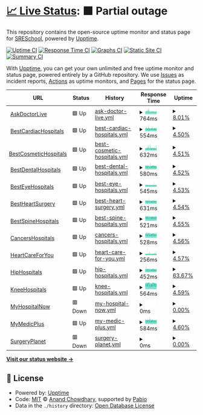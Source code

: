 # [📈 Live Status](https://SRESchool.github.io/AllMyhospitalnow-monitor-upptime): <!--live status--> **🟧 Partial outage**

This repository contains the open-source uptime monitor and status page for [SRESchool](https://SRESchool.github.io/AllMyhospitalnow-monitor-upptime), powered by [Upptime](https://github.com/upptime/upptime).

[![Uptime CI](https://github.com/SRESchool/AllMyhospitalnow-monitor-upptime/workflows/Uptime%20CI/badge.svg)](https://github.com/SRESchool/AllMyhospitalnow-monitor-upptime/actions?query=workflow%3A%22Uptime+CI%22)
[![Response Time CI](https://github.com/SRESchool/AllMyhospitalnow-monitor-upptime/workflows/Response%20Time%20CI/badge.svg)](https://github.com/SRESchool/AllMyhospitalnow-monitor-upptime/actions?query=workflow%3A%22Response+Time+CI%22)
[![Graphs CI](https://github.com/SRESchool/AllMyhospitalnow-monitor-upptime/workflows/Graphs%20CI/badge.svg)](https://github.com/SRESchool/AllMyhospitalnow-monitor-upptime/actions?query=workflow%3A%22Graphs+CI%22)
[![Static Site CI](https://github.com/SRESchool/AllMyhospitalnow-monitor-upptime/workflows/Static%20Site%20CI/badge.svg)](https://github.com/SRESchool/AllMyhospitalnow-monitor-upptime/actions?query=workflow%3A%22Static+Site+CI%22)
[![Summary CI](https://github.com/SRESchool/AllMyhospitalnow-monitor-upptime/workflows/Summary%20CI/badge.svg)](https://github.com/SRESchool/AllMyhospitalnow-monitor-upptime/actions?query=workflow%3A%22Summary+CI%22)

With [Upptime](https://upptime.js.org), you can get your own unlimited and free uptime monitor and status page, powered entirely by a GitHub repository. We use [Issues](https://github.com/SRESchool/AllMyhospitalnow-monitor-upptime/issues) as incident reports, [Actions](https://github.com/SRESchool/AllMyhospitalnow-monitor-upptime/actions) as uptime monitors, and [Pages](https://SRESchool.github.io/AllMyhospitalnow-monitor-upptime) for the status page.

<!--start: status pages-->
<!-- This summary is generated by Upptime (https://github.com/upptime/upptime) -->
<!-- Do not edit this manually, your changes will be overwritten -->
<!-- prettier-ignore -->
| URL | Status | History | Response Time | Uptime |
| --- | ------ | ------- | ------------- | ------ |
| <img alt="" src="https://icons.duckduckgo.com/ip3/askdoctorlive.com.ico" height="13"> [AskDoctorLive](https://askdoctorlive.com) | 🟩 Up | [ask-doctor-live.yml](https://github.com/SRESchool/AllMyhospitalnow-monitor-upptime/commits/HEAD/history/ask-doctor-live.yml) | <details><summary><img alt="Response time graph" src="./graphs/ask-doctor-live/response-time-week.png" height="20"> 764ms</summary><br><a href="https://SRESchool.github.io/AllMyhospitalnow-monitor-upptime/history/ask-doctor-live"><img alt="Response time 764" src="https://img.shields.io/endpoint?url=https%3A%2F%2Fraw.githubusercontent.com%2FSRESchool%2FAllMyhospitalnow-monitor-upptime%2FHEAD%2Fapi%2Fask-doctor-live%2Fresponse-time.json"></a><br><a href="https://SRESchool.github.io/AllMyhospitalnow-monitor-upptime/history/ask-doctor-live"><img alt="24-hour response time 708" src="https://img.shields.io/endpoint?url=https%3A%2F%2Fraw.githubusercontent.com%2FSRESchool%2FAllMyhospitalnow-monitor-upptime%2FHEAD%2Fapi%2Fask-doctor-live%2Fresponse-time-day.json"></a><br><a href="https://SRESchool.github.io/AllMyhospitalnow-monitor-upptime/history/ask-doctor-live"><img alt="7-day response time 764" src="https://img.shields.io/endpoint?url=https%3A%2F%2Fraw.githubusercontent.com%2FSRESchool%2FAllMyhospitalnow-monitor-upptime%2FHEAD%2Fapi%2Fask-doctor-live%2Fresponse-time-week.json"></a><br><a href="https://SRESchool.github.io/AllMyhospitalnow-monitor-upptime/history/ask-doctor-live"><img alt="30-day response time 764" src="https://img.shields.io/endpoint?url=https%3A%2F%2Fraw.githubusercontent.com%2FSRESchool%2FAllMyhospitalnow-monitor-upptime%2FHEAD%2Fapi%2Fask-doctor-live%2Fresponse-time-month.json"></a><br><a href="https://SRESchool.github.io/AllMyhospitalnow-monitor-upptime/history/ask-doctor-live"><img alt="1-year response time 764" src="https://img.shields.io/endpoint?url=https%3A%2F%2Fraw.githubusercontent.com%2FSRESchool%2FAllMyhospitalnow-monitor-upptime%2FHEAD%2Fapi%2Fask-doctor-live%2Fresponse-time-year.json"></a></details> | <details><summary><a href="https://SRESchool.github.io/AllMyhospitalnow-monitor-upptime/history/ask-doctor-live">8.01%</a></summary><a href="https://SRESchool.github.io/AllMyhospitalnow-monitor-upptime/history/ask-doctor-live"><img alt="All-time uptime 8.01%" src="https://img.shields.io/endpoint?url=https%3A%2F%2Fraw.githubusercontent.com%2FSRESchool%2FAllMyhospitalnow-monitor-upptime%2FHEAD%2Fapi%2Fask-doctor-live%2Fuptime.json"></a><br><a href="https://SRESchool.github.io/AllMyhospitalnow-monitor-upptime/history/ask-doctor-live"><img alt="24-hour uptime 0.00%" src="https://img.shields.io/endpoint?url=https%3A%2F%2Fraw.githubusercontent.com%2FSRESchool%2FAllMyhospitalnow-monitor-upptime%2FHEAD%2Fapi%2Fask-doctor-live%2Fuptime-day.json"></a><br><a href="https://SRESchool.github.io/AllMyhospitalnow-monitor-upptime/history/ask-doctor-live"><img alt="7-day uptime 8.01%" src="https://img.shields.io/endpoint?url=https%3A%2F%2Fraw.githubusercontent.com%2FSRESchool%2FAllMyhospitalnow-monitor-upptime%2FHEAD%2Fapi%2Fask-doctor-live%2Fuptime-week.json"></a><br><a href="https://SRESchool.github.io/AllMyhospitalnow-monitor-upptime/history/ask-doctor-live"><img alt="30-day uptime 8.01%" src="https://img.shields.io/endpoint?url=https%3A%2F%2Fraw.githubusercontent.com%2FSRESchool%2FAllMyhospitalnow-monitor-upptime%2FHEAD%2Fapi%2Fask-doctor-live%2Fuptime-month.json"></a><br><a href="https://SRESchool.github.io/AllMyhospitalnow-monitor-upptime/history/ask-doctor-live"><img alt="1-year uptime 8.01%" src="https://img.shields.io/endpoint?url=https%3A%2F%2Fraw.githubusercontent.com%2FSRESchool%2FAllMyhospitalnow-monitor-upptime%2FHEAD%2Fapi%2Fask-doctor-live%2Fuptime-year.json"></a></details>
| <img alt="" src="https://icons.duckduckgo.com/ip3/bestcardiachospitals.com.ico" height="13"> [BestCardiacHospitals](https://bestcardiachospitals.com) | 🟩 Up | [best-cardiac-hospitals.yml](https://github.com/SRESchool/AllMyhospitalnow-monitor-upptime/commits/HEAD/history/best-cardiac-hospitals.yml) | <details><summary><img alt="Response time graph" src="./graphs/best-cardiac-hospitals/response-time-week.png" height="20"> 554ms</summary><br><a href="https://SRESchool.github.io/AllMyhospitalnow-monitor-upptime/history/best-cardiac-hospitals"><img alt="Response time 554" src="https://img.shields.io/endpoint?url=https%3A%2F%2Fraw.githubusercontent.com%2FSRESchool%2FAllMyhospitalnow-monitor-upptime%2FHEAD%2Fapi%2Fbest-cardiac-hospitals%2Fresponse-time.json"></a><br><a href="https://SRESchool.github.io/AllMyhospitalnow-monitor-upptime/history/best-cardiac-hospitals"><img alt="24-hour response time 526" src="https://img.shields.io/endpoint?url=https%3A%2F%2Fraw.githubusercontent.com%2FSRESchool%2FAllMyhospitalnow-monitor-upptime%2FHEAD%2Fapi%2Fbest-cardiac-hospitals%2Fresponse-time-day.json"></a><br><a href="https://SRESchool.github.io/AllMyhospitalnow-monitor-upptime/history/best-cardiac-hospitals"><img alt="7-day response time 554" src="https://img.shields.io/endpoint?url=https%3A%2F%2Fraw.githubusercontent.com%2FSRESchool%2FAllMyhospitalnow-monitor-upptime%2FHEAD%2Fapi%2Fbest-cardiac-hospitals%2Fresponse-time-week.json"></a><br><a href="https://SRESchool.github.io/AllMyhospitalnow-monitor-upptime/history/best-cardiac-hospitals"><img alt="30-day response time 554" src="https://img.shields.io/endpoint?url=https%3A%2F%2Fraw.githubusercontent.com%2FSRESchool%2FAllMyhospitalnow-monitor-upptime%2FHEAD%2Fapi%2Fbest-cardiac-hospitals%2Fresponse-time-month.json"></a><br><a href="https://SRESchool.github.io/AllMyhospitalnow-monitor-upptime/history/best-cardiac-hospitals"><img alt="1-year response time 554" src="https://img.shields.io/endpoint?url=https%3A%2F%2Fraw.githubusercontent.com%2FSRESchool%2FAllMyhospitalnow-monitor-upptime%2FHEAD%2Fapi%2Fbest-cardiac-hospitals%2Fresponse-time-year.json"></a></details> | <details><summary><a href="https://SRESchool.github.io/AllMyhospitalnow-monitor-upptime/history/best-cardiac-hospitals">4.50%</a></summary><a href="https://SRESchool.github.io/AllMyhospitalnow-monitor-upptime/history/best-cardiac-hospitals"><img alt="All-time uptime 4.50%" src="https://img.shields.io/endpoint?url=https%3A%2F%2Fraw.githubusercontent.com%2FSRESchool%2FAllMyhospitalnow-monitor-upptime%2FHEAD%2Fapi%2Fbest-cardiac-hospitals%2Fuptime.json"></a><br><a href="https://SRESchool.github.io/AllMyhospitalnow-monitor-upptime/history/best-cardiac-hospitals"><img alt="24-hour uptime 0.00%" src="https://img.shields.io/endpoint?url=https%3A%2F%2Fraw.githubusercontent.com%2FSRESchool%2FAllMyhospitalnow-monitor-upptime%2FHEAD%2Fapi%2Fbest-cardiac-hospitals%2Fuptime-day.json"></a><br><a href="https://SRESchool.github.io/AllMyhospitalnow-monitor-upptime/history/best-cardiac-hospitals"><img alt="7-day uptime 4.50%" src="https://img.shields.io/endpoint?url=https%3A%2F%2Fraw.githubusercontent.com%2FSRESchool%2FAllMyhospitalnow-monitor-upptime%2FHEAD%2Fapi%2Fbest-cardiac-hospitals%2Fuptime-week.json"></a><br><a href="https://SRESchool.github.io/AllMyhospitalnow-monitor-upptime/history/best-cardiac-hospitals"><img alt="30-day uptime 4.50%" src="https://img.shields.io/endpoint?url=https%3A%2F%2Fraw.githubusercontent.com%2FSRESchool%2FAllMyhospitalnow-monitor-upptime%2FHEAD%2Fapi%2Fbest-cardiac-hospitals%2Fuptime-month.json"></a><br><a href="https://SRESchool.github.io/AllMyhospitalnow-monitor-upptime/history/best-cardiac-hospitals"><img alt="1-year uptime 4.50%" src="https://img.shields.io/endpoint?url=https%3A%2F%2Fraw.githubusercontent.com%2FSRESchool%2FAllMyhospitalnow-monitor-upptime%2FHEAD%2Fapi%2Fbest-cardiac-hospitals%2Fuptime-year.json"></a></details>
| <img alt="" src="https://icons.duckduckgo.com/ip3/bestcosmetichospitals.com.ico" height="13"> [BestCosmeticHospitals](https://bestcosmetichospitals.com) | 🟩 Up | [best-cosmetic-hospitals.yml](https://github.com/SRESchool/AllMyhospitalnow-monitor-upptime/commits/HEAD/history/best-cosmetic-hospitals.yml) | <details><summary><img alt="Response time graph" src="./graphs/best-cosmetic-hospitals/response-time-week.png" height="20"> 632ms</summary><br><a href="https://SRESchool.github.io/AllMyhospitalnow-monitor-upptime/history/best-cosmetic-hospitals"><img alt="Response time 632" src="https://img.shields.io/endpoint?url=https%3A%2F%2Fraw.githubusercontent.com%2FSRESchool%2FAllMyhospitalnow-monitor-upptime%2FHEAD%2Fapi%2Fbest-cosmetic-hospitals%2Fresponse-time.json"></a><br><a href="https://SRESchool.github.io/AllMyhospitalnow-monitor-upptime/history/best-cosmetic-hospitals"><img alt="24-hour response time 610" src="https://img.shields.io/endpoint?url=https%3A%2F%2Fraw.githubusercontent.com%2FSRESchool%2FAllMyhospitalnow-monitor-upptime%2FHEAD%2Fapi%2Fbest-cosmetic-hospitals%2Fresponse-time-day.json"></a><br><a href="https://SRESchool.github.io/AllMyhospitalnow-monitor-upptime/history/best-cosmetic-hospitals"><img alt="7-day response time 632" src="https://img.shields.io/endpoint?url=https%3A%2F%2Fraw.githubusercontent.com%2FSRESchool%2FAllMyhospitalnow-monitor-upptime%2FHEAD%2Fapi%2Fbest-cosmetic-hospitals%2Fresponse-time-week.json"></a><br><a href="https://SRESchool.github.io/AllMyhospitalnow-monitor-upptime/history/best-cosmetic-hospitals"><img alt="30-day response time 632" src="https://img.shields.io/endpoint?url=https%3A%2F%2Fraw.githubusercontent.com%2FSRESchool%2FAllMyhospitalnow-monitor-upptime%2FHEAD%2Fapi%2Fbest-cosmetic-hospitals%2Fresponse-time-month.json"></a><br><a href="https://SRESchool.github.io/AllMyhospitalnow-monitor-upptime/history/best-cosmetic-hospitals"><img alt="1-year response time 632" src="https://img.shields.io/endpoint?url=https%3A%2F%2Fraw.githubusercontent.com%2FSRESchool%2FAllMyhospitalnow-monitor-upptime%2FHEAD%2Fapi%2Fbest-cosmetic-hospitals%2Fresponse-time-year.json"></a></details> | <details><summary><a href="https://SRESchool.github.io/AllMyhospitalnow-monitor-upptime/history/best-cosmetic-hospitals">4.51%</a></summary><a href="https://SRESchool.github.io/AllMyhospitalnow-monitor-upptime/history/best-cosmetic-hospitals"><img alt="All-time uptime 4.51%" src="https://img.shields.io/endpoint?url=https%3A%2F%2Fraw.githubusercontent.com%2FSRESchool%2FAllMyhospitalnow-monitor-upptime%2FHEAD%2Fapi%2Fbest-cosmetic-hospitals%2Fuptime.json"></a><br><a href="https://SRESchool.github.io/AllMyhospitalnow-monitor-upptime/history/best-cosmetic-hospitals"><img alt="24-hour uptime 0.00%" src="https://img.shields.io/endpoint?url=https%3A%2F%2Fraw.githubusercontent.com%2FSRESchool%2FAllMyhospitalnow-monitor-upptime%2FHEAD%2Fapi%2Fbest-cosmetic-hospitals%2Fuptime-day.json"></a><br><a href="https://SRESchool.github.io/AllMyhospitalnow-monitor-upptime/history/best-cosmetic-hospitals"><img alt="7-day uptime 4.51%" src="https://img.shields.io/endpoint?url=https%3A%2F%2Fraw.githubusercontent.com%2FSRESchool%2FAllMyhospitalnow-monitor-upptime%2FHEAD%2Fapi%2Fbest-cosmetic-hospitals%2Fuptime-week.json"></a><br><a href="https://SRESchool.github.io/AllMyhospitalnow-monitor-upptime/history/best-cosmetic-hospitals"><img alt="30-day uptime 4.51%" src="https://img.shields.io/endpoint?url=https%3A%2F%2Fraw.githubusercontent.com%2FSRESchool%2FAllMyhospitalnow-monitor-upptime%2FHEAD%2Fapi%2Fbest-cosmetic-hospitals%2Fuptime-month.json"></a><br><a href="https://SRESchool.github.io/AllMyhospitalnow-monitor-upptime/history/best-cosmetic-hospitals"><img alt="1-year uptime 4.51%" src="https://img.shields.io/endpoint?url=https%3A%2F%2Fraw.githubusercontent.com%2FSRESchool%2FAllMyhospitalnow-monitor-upptime%2FHEAD%2Fapi%2Fbest-cosmetic-hospitals%2Fuptime-year.json"></a></details>
| <img alt="" src="https://icons.duckduckgo.com/ip3/bestdentalhospitals.com.ico" height="13"> [BestDentalHospitals](https://bestdentalhospitals.com) | 🟩 Up | [best-dental-hospitals.yml](https://github.com/SRESchool/AllMyhospitalnow-monitor-upptime/commits/HEAD/history/best-dental-hospitals.yml) | <details><summary><img alt="Response time graph" src="./graphs/best-dental-hospitals/response-time-week.png" height="20"> 580ms</summary><br><a href="https://SRESchool.github.io/AllMyhospitalnow-monitor-upptime/history/best-dental-hospitals"><img alt="Response time 580" src="https://img.shields.io/endpoint?url=https%3A%2F%2Fraw.githubusercontent.com%2FSRESchool%2FAllMyhospitalnow-monitor-upptime%2FHEAD%2Fapi%2Fbest-dental-hospitals%2Fresponse-time.json"></a><br><a href="https://SRESchool.github.io/AllMyhospitalnow-monitor-upptime/history/best-dental-hospitals"><img alt="24-hour response time 547" src="https://img.shields.io/endpoint?url=https%3A%2F%2Fraw.githubusercontent.com%2FSRESchool%2FAllMyhospitalnow-monitor-upptime%2FHEAD%2Fapi%2Fbest-dental-hospitals%2Fresponse-time-day.json"></a><br><a href="https://SRESchool.github.io/AllMyhospitalnow-monitor-upptime/history/best-dental-hospitals"><img alt="7-day response time 580" src="https://img.shields.io/endpoint?url=https%3A%2F%2Fraw.githubusercontent.com%2FSRESchool%2FAllMyhospitalnow-monitor-upptime%2FHEAD%2Fapi%2Fbest-dental-hospitals%2Fresponse-time-week.json"></a><br><a href="https://SRESchool.github.io/AllMyhospitalnow-monitor-upptime/history/best-dental-hospitals"><img alt="30-day response time 580" src="https://img.shields.io/endpoint?url=https%3A%2F%2Fraw.githubusercontent.com%2FSRESchool%2FAllMyhospitalnow-monitor-upptime%2FHEAD%2Fapi%2Fbest-dental-hospitals%2Fresponse-time-month.json"></a><br><a href="https://SRESchool.github.io/AllMyhospitalnow-monitor-upptime/history/best-dental-hospitals"><img alt="1-year response time 580" src="https://img.shields.io/endpoint?url=https%3A%2F%2Fraw.githubusercontent.com%2FSRESchool%2FAllMyhospitalnow-monitor-upptime%2FHEAD%2Fapi%2Fbest-dental-hospitals%2Fresponse-time-year.json"></a></details> | <details><summary><a href="https://SRESchool.github.io/AllMyhospitalnow-monitor-upptime/history/best-dental-hospitals">4.52%</a></summary><a href="https://SRESchool.github.io/AllMyhospitalnow-monitor-upptime/history/best-dental-hospitals"><img alt="All-time uptime 4.52%" src="https://img.shields.io/endpoint?url=https%3A%2F%2Fraw.githubusercontent.com%2FSRESchool%2FAllMyhospitalnow-monitor-upptime%2FHEAD%2Fapi%2Fbest-dental-hospitals%2Fuptime.json"></a><br><a href="https://SRESchool.github.io/AllMyhospitalnow-monitor-upptime/history/best-dental-hospitals"><img alt="24-hour uptime 0.00%" src="https://img.shields.io/endpoint?url=https%3A%2F%2Fraw.githubusercontent.com%2FSRESchool%2FAllMyhospitalnow-monitor-upptime%2FHEAD%2Fapi%2Fbest-dental-hospitals%2Fuptime-day.json"></a><br><a href="https://SRESchool.github.io/AllMyhospitalnow-monitor-upptime/history/best-dental-hospitals"><img alt="7-day uptime 4.52%" src="https://img.shields.io/endpoint?url=https%3A%2F%2Fraw.githubusercontent.com%2FSRESchool%2FAllMyhospitalnow-monitor-upptime%2FHEAD%2Fapi%2Fbest-dental-hospitals%2Fuptime-week.json"></a><br><a href="https://SRESchool.github.io/AllMyhospitalnow-monitor-upptime/history/best-dental-hospitals"><img alt="30-day uptime 4.52%" src="https://img.shields.io/endpoint?url=https%3A%2F%2Fraw.githubusercontent.com%2FSRESchool%2FAllMyhospitalnow-monitor-upptime%2FHEAD%2Fapi%2Fbest-dental-hospitals%2Fuptime-month.json"></a><br><a href="https://SRESchool.github.io/AllMyhospitalnow-monitor-upptime/history/best-dental-hospitals"><img alt="1-year uptime 4.52%" src="https://img.shields.io/endpoint?url=https%3A%2F%2Fraw.githubusercontent.com%2FSRESchool%2FAllMyhospitalnow-monitor-upptime%2FHEAD%2Fapi%2Fbest-dental-hospitals%2Fuptime-year.json"></a></details>
| <img alt="" src="https://icons.duckduckgo.com/ip3/besteyehospitals.com.ico" height="13"> [BestEyeHospitals](https://besteyehospitals.com) | 🟩 Up | [best-eye-hospitals.yml](https://github.com/SRESchool/AllMyhospitalnow-monitor-upptime/commits/HEAD/history/best-eye-hospitals.yml) | <details><summary><img alt="Response time graph" src="./graphs/best-eye-hospitals/response-time-week.png" height="20"> 545ms</summary><br><a href="https://SRESchool.github.io/AllMyhospitalnow-monitor-upptime/history/best-eye-hospitals"><img alt="Response time 545" src="https://img.shields.io/endpoint?url=https%3A%2F%2Fraw.githubusercontent.com%2FSRESchool%2FAllMyhospitalnow-monitor-upptime%2FHEAD%2Fapi%2Fbest-eye-hospitals%2Fresponse-time.json"></a><br><a href="https://SRESchool.github.io/AllMyhospitalnow-monitor-upptime/history/best-eye-hospitals"><img alt="24-hour response time 527" src="https://img.shields.io/endpoint?url=https%3A%2F%2Fraw.githubusercontent.com%2FSRESchool%2FAllMyhospitalnow-monitor-upptime%2FHEAD%2Fapi%2Fbest-eye-hospitals%2Fresponse-time-day.json"></a><br><a href="https://SRESchool.github.io/AllMyhospitalnow-monitor-upptime/history/best-eye-hospitals"><img alt="7-day response time 545" src="https://img.shields.io/endpoint?url=https%3A%2F%2Fraw.githubusercontent.com%2FSRESchool%2FAllMyhospitalnow-monitor-upptime%2FHEAD%2Fapi%2Fbest-eye-hospitals%2Fresponse-time-week.json"></a><br><a href="https://SRESchool.github.io/AllMyhospitalnow-monitor-upptime/history/best-eye-hospitals"><img alt="30-day response time 545" src="https://img.shields.io/endpoint?url=https%3A%2F%2Fraw.githubusercontent.com%2FSRESchool%2FAllMyhospitalnow-monitor-upptime%2FHEAD%2Fapi%2Fbest-eye-hospitals%2Fresponse-time-month.json"></a><br><a href="https://SRESchool.github.io/AllMyhospitalnow-monitor-upptime/history/best-eye-hospitals"><img alt="1-year response time 545" src="https://img.shields.io/endpoint?url=https%3A%2F%2Fraw.githubusercontent.com%2FSRESchool%2FAllMyhospitalnow-monitor-upptime%2FHEAD%2Fapi%2Fbest-eye-hospitals%2Fresponse-time-year.json"></a></details> | <details><summary><a href="https://SRESchool.github.io/AllMyhospitalnow-monitor-upptime/history/best-eye-hospitals">4.53%</a></summary><a href="https://SRESchool.github.io/AllMyhospitalnow-monitor-upptime/history/best-eye-hospitals"><img alt="All-time uptime 4.53%" src="https://img.shields.io/endpoint?url=https%3A%2F%2Fraw.githubusercontent.com%2FSRESchool%2FAllMyhospitalnow-monitor-upptime%2FHEAD%2Fapi%2Fbest-eye-hospitals%2Fuptime.json"></a><br><a href="https://SRESchool.github.io/AllMyhospitalnow-monitor-upptime/history/best-eye-hospitals"><img alt="24-hour uptime 0.00%" src="https://img.shields.io/endpoint?url=https%3A%2F%2Fraw.githubusercontent.com%2FSRESchool%2FAllMyhospitalnow-monitor-upptime%2FHEAD%2Fapi%2Fbest-eye-hospitals%2Fuptime-day.json"></a><br><a href="https://SRESchool.github.io/AllMyhospitalnow-monitor-upptime/history/best-eye-hospitals"><img alt="7-day uptime 4.53%" src="https://img.shields.io/endpoint?url=https%3A%2F%2Fraw.githubusercontent.com%2FSRESchool%2FAllMyhospitalnow-monitor-upptime%2FHEAD%2Fapi%2Fbest-eye-hospitals%2Fuptime-week.json"></a><br><a href="https://SRESchool.github.io/AllMyhospitalnow-monitor-upptime/history/best-eye-hospitals"><img alt="30-day uptime 4.53%" src="https://img.shields.io/endpoint?url=https%3A%2F%2Fraw.githubusercontent.com%2FSRESchool%2FAllMyhospitalnow-monitor-upptime%2FHEAD%2Fapi%2Fbest-eye-hospitals%2Fuptime-month.json"></a><br><a href="https://SRESchool.github.io/AllMyhospitalnow-monitor-upptime/history/best-eye-hospitals"><img alt="1-year uptime 4.53%" src="https://img.shields.io/endpoint?url=https%3A%2F%2Fraw.githubusercontent.com%2FSRESchool%2FAllMyhospitalnow-monitor-upptime%2FHEAD%2Fapi%2Fbest-eye-hospitals%2Fuptime-year.json"></a></details>
| <img alt="" src="https://icons.duckduckgo.com/ip3/bestheartsurgery.com.ico" height="13"> [BestHeartSurgery](https://bestheartsurgery.com) | 🟩 Up | [best-heart-surgery.yml](https://github.com/SRESchool/AllMyhospitalnow-monitor-upptime/commits/HEAD/history/best-heart-surgery.yml) | <details><summary><img alt="Response time graph" src="./graphs/best-heart-surgery/response-time-week.png" height="20"> 631ms</summary><br><a href="https://SRESchool.github.io/AllMyhospitalnow-monitor-upptime/history/best-heart-surgery"><img alt="Response time 631" src="https://img.shields.io/endpoint?url=https%3A%2F%2Fraw.githubusercontent.com%2FSRESchool%2FAllMyhospitalnow-monitor-upptime%2FHEAD%2Fapi%2Fbest-heart-surgery%2Fresponse-time.json"></a><br><a href="https://SRESchool.github.io/AllMyhospitalnow-monitor-upptime/history/best-heart-surgery"><img alt="24-hour response time 607" src="https://img.shields.io/endpoint?url=https%3A%2F%2Fraw.githubusercontent.com%2FSRESchool%2FAllMyhospitalnow-monitor-upptime%2FHEAD%2Fapi%2Fbest-heart-surgery%2Fresponse-time-day.json"></a><br><a href="https://SRESchool.github.io/AllMyhospitalnow-monitor-upptime/history/best-heart-surgery"><img alt="7-day response time 631" src="https://img.shields.io/endpoint?url=https%3A%2F%2Fraw.githubusercontent.com%2FSRESchool%2FAllMyhospitalnow-monitor-upptime%2FHEAD%2Fapi%2Fbest-heart-surgery%2Fresponse-time-week.json"></a><br><a href="https://SRESchool.github.io/AllMyhospitalnow-monitor-upptime/history/best-heart-surgery"><img alt="30-day response time 631" src="https://img.shields.io/endpoint?url=https%3A%2F%2Fraw.githubusercontent.com%2FSRESchool%2FAllMyhospitalnow-monitor-upptime%2FHEAD%2Fapi%2Fbest-heart-surgery%2Fresponse-time-month.json"></a><br><a href="https://SRESchool.github.io/AllMyhospitalnow-monitor-upptime/history/best-heart-surgery"><img alt="1-year response time 631" src="https://img.shields.io/endpoint?url=https%3A%2F%2Fraw.githubusercontent.com%2FSRESchool%2FAllMyhospitalnow-monitor-upptime%2FHEAD%2Fapi%2Fbest-heart-surgery%2Fresponse-time-year.json"></a></details> | <details><summary><a href="https://SRESchool.github.io/AllMyhospitalnow-monitor-upptime/history/best-heart-surgery">4.54%</a></summary><a href="https://SRESchool.github.io/AllMyhospitalnow-monitor-upptime/history/best-heart-surgery"><img alt="All-time uptime 4.54%" src="https://img.shields.io/endpoint?url=https%3A%2F%2Fraw.githubusercontent.com%2FSRESchool%2FAllMyhospitalnow-monitor-upptime%2FHEAD%2Fapi%2Fbest-heart-surgery%2Fuptime.json"></a><br><a href="https://SRESchool.github.io/AllMyhospitalnow-monitor-upptime/history/best-heart-surgery"><img alt="24-hour uptime 0.00%" src="https://img.shields.io/endpoint?url=https%3A%2F%2Fraw.githubusercontent.com%2FSRESchool%2FAllMyhospitalnow-monitor-upptime%2FHEAD%2Fapi%2Fbest-heart-surgery%2Fuptime-day.json"></a><br><a href="https://SRESchool.github.io/AllMyhospitalnow-monitor-upptime/history/best-heart-surgery"><img alt="7-day uptime 4.54%" src="https://img.shields.io/endpoint?url=https%3A%2F%2Fraw.githubusercontent.com%2FSRESchool%2FAllMyhospitalnow-monitor-upptime%2FHEAD%2Fapi%2Fbest-heart-surgery%2Fuptime-week.json"></a><br><a href="https://SRESchool.github.io/AllMyhospitalnow-monitor-upptime/history/best-heart-surgery"><img alt="30-day uptime 4.54%" src="https://img.shields.io/endpoint?url=https%3A%2F%2Fraw.githubusercontent.com%2FSRESchool%2FAllMyhospitalnow-monitor-upptime%2FHEAD%2Fapi%2Fbest-heart-surgery%2Fuptime-month.json"></a><br><a href="https://SRESchool.github.io/AllMyhospitalnow-monitor-upptime/history/best-heart-surgery"><img alt="1-year uptime 4.54%" src="https://img.shields.io/endpoint?url=https%3A%2F%2Fraw.githubusercontent.com%2FSRESchool%2FAllMyhospitalnow-monitor-upptime%2FHEAD%2Fapi%2Fbest-heart-surgery%2Fuptime-year.json"></a></details>
| <img alt="" src="https://icons.duckduckgo.com/ip3/bestspinehospitals.com.ico" height="13"> [BestSpineHospitals](https://bestspinehospitals.com) | 🟩 Up | [best-spine-hospitals.yml](https://github.com/SRESchool/AllMyhospitalnow-monitor-upptime/commits/HEAD/history/best-spine-hospitals.yml) | <details><summary><img alt="Response time graph" src="./graphs/best-spine-hospitals/response-time-week.png" height="20"> 521ms</summary><br><a href="https://SRESchool.github.io/AllMyhospitalnow-monitor-upptime/history/best-spine-hospitals"><img alt="Response time 521" src="https://img.shields.io/endpoint?url=https%3A%2F%2Fraw.githubusercontent.com%2FSRESchool%2FAllMyhospitalnow-monitor-upptime%2FHEAD%2Fapi%2Fbest-spine-hospitals%2Fresponse-time.json"></a><br><a href="https://SRESchool.github.io/AllMyhospitalnow-monitor-upptime/history/best-spine-hospitals"><img alt="24-hour response time 500" src="https://img.shields.io/endpoint?url=https%3A%2F%2Fraw.githubusercontent.com%2FSRESchool%2FAllMyhospitalnow-monitor-upptime%2FHEAD%2Fapi%2Fbest-spine-hospitals%2Fresponse-time-day.json"></a><br><a href="https://SRESchool.github.io/AllMyhospitalnow-monitor-upptime/history/best-spine-hospitals"><img alt="7-day response time 521" src="https://img.shields.io/endpoint?url=https%3A%2F%2Fraw.githubusercontent.com%2FSRESchool%2FAllMyhospitalnow-monitor-upptime%2FHEAD%2Fapi%2Fbest-spine-hospitals%2Fresponse-time-week.json"></a><br><a href="https://SRESchool.github.io/AllMyhospitalnow-monitor-upptime/history/best-spine-hospitals"><img alt="30-day response time 521" src="https://img.shields.io/endpoint?url=https%3A%2F%2Fraw.githubusercontent.com%2FSRESchool%2FAllMyhospitalnow-monitor-upptime%2FHEAD%2Fapi%2Fbest-spine-hospitals%2Fresponse-time-month.json"></a><br><a href="https://SRESchool.github.io/AllMyhospitalnow-monitor-upptime/history/best-spine-hospitals"><img alt="1-year response time 521" src="https://img.shields.io/endpoint?url=https%3A%2F%2Fraw.githubusercontent.com%2FSRESchool%2FAllMyhospitalnow-monitor-upptime%2FHEAD%2Fapi%2Fbest-spine-hospitals%2Fresponse-time-year.json"></a></details> | <details><summary><a href="https://SRESchool.github.io/AllMyhospitalnow-monitor-upptime/history/best-spine-hospitals">4.55%</a></summary><a href="https://SRESchool.github.io/AllMyhospitalnow-monitor-upptime/history/best-spine-hospitals"><img alt="All-time uptime 4.55%" src="https://img.shields.io/endpoint?url=https%3A%2F%2Fraw.githubusercontent.com%2FSRESchool%2FAllMyhospitalnow-monitor-upptime%2FHEAD%2Fapi%2Fbest-spine-hospitals%2Fuptime.json"></a><br><a href="https://SRESchool.github.io/AllMyhospitalnow-monitor-upptime/history/best-spine-hospitals"><img alt="24-hour uptime 0.00%" src="https://img.shields.io/endpoint?url=https%3A%2F%2Fraw.githubusercontent.com%2FSRESchool%2FAllMyhospitalnow-monitor-upptime%2FHEAD%2Fapi%2Fbest-spine-hospitals%2Fuptime-day.json"></a><br><a href="https://SRESchool.github.io/AllMyhospitalnow-monitor-upptime/history/best-spine-hospitals"><img alt="7-day uptime 4.55%" src="https://img.shields.io/endpoint?url=https%3A%2F%2Fraw.githubusercontent.com%2FSRESchool%2FAllMyhospitalnow-monitor-upptime%2FHEAD%2Fapi%2Fbest-spine-hospitals%2Fuptime-week.json"></a><br><a href="https://SRESchool.github.io/AllMyhospitalnow-monitor-upptime/history/best-spine-hospitals"><img alt="30-day uptime 4.55%" src="https://img.shields.io/endpoint?url=https%3A%2F%2Fraw.githubusercontent.com%2FSRESchool%2FAllMyhospitalnow-monitor-upptime%2FHEAD%2Fapi%2Fbest-spine-hospitals%2Fuptime-month.json"></a><br><a href="https://SRESchool.github.io/AllMyhospitalnow-monitor-upptime/history/best-spine-hospitals"><img alt="1-year uptime 4.55%" src="https://img.shields.io/endpoint?url=https%3A%2F%2Fraw.githubusercontent.com%2FSRESchool%2FAllMyhospitalnow-monitor-upptime%2FHEAD%2Fapi%2Fbest-spine-hospitals%2Fuptime-year.json"></a></details>
| <img alt="" src="https://icons.duckduckgo.com/ip3/cancershospitals.com.ico" height="13"> [CancersHospitals](https://cancershospitals.com) | 🟩 Up | [cancers-hospitals.yml](https://github.com/SRESchool/AllMyhospitalnow-monitor-upptime/commits/HEAD/history/cancers-hospitals.yml) | <details><summary><img alt="Response time graph" src="./graphs/cancers-hospitals/response-time-week.png" height="20"> 528ms</summary><br><a href="https://SRESchool.github.io/AllMyhospitalnow-monitor-upptime/history/cancers-hospitals"><img alt="Response time 528" src="https://img.shields.io/endpoint?url=https%3A%2F%2Fraw.githubusercontent.com%2FSRESchool%2FAllMyhospitalnow-monitor-upptime%2FHEAD%2Fapi%2Fcancers-hospitals%2Fresponse-time.json"></a><br><a href="https://SRESchool.github.io/AllMyhospitalnow-monitor-upptime/history/cancers-hospitals"><img alt="24-hour response time 500" src="https://img.shields.io/endpoint?url=https%3A%2F%2Fraw.githubusercontent.com%2FSRESchool%2FAllMyhospitalnow-monitor-upptime%2FHEAD%2Fapi%2Fcancers-hospitals%2Fresponse-time-day.json"></a><br><a href="https://SRESchool.github.io/AllMyhospitalnow-monitor-upptime/history/cancers-hospitals"><img alt="7-day response time 528" src="https://img.shields.io/endpoint?url=https%3A%2F%2Fraw.githubusercontent.com%2FSRESchool%2FAllMyhospitalnow-monitor-upptime%2FHEAD%2Fapi%2Fcancers-hospitals%2Fresponse-time-week.json"></a><br><a href="https://SRESchool.github.io/AllMyhospitalnow-monitor-upptime/history/cancers-hospitals"><img alt="30-day response time 528" src="https://img.shields.io/endpoint?url=https%3A%2F%2Fraw.githubusercontent.com%2FSRESchool%2FAllMyhospitalnow-monitor-upptime%2FHEAD%2Fapi%2Fcancers-hospitals%2Fresponse-time-month.json"></a><br><a href="https://SRESchool.github.io/AllMyhospitalnow-monitor-upptime/history/cancers-hospitals"><img alt="1-year response time 528" src="https://img.shields.io/endpoint?url=https%3A%2F%2Fraw.githubusercontent.com%2FSRESchool%2FAllMyhospitalnow-monitor-upptime%2FHEAD%2Fapi%2Fcancers-hospitals%2Fresponse-time-year.json"></a></details> | <details><summary><a href="https://SRESchool.github.io/AllMyhospitalnow-monitor-upptime/history/cancers-hospitals">4.56%</a></summary><a href="https://SRESchool.github.io/AllMyhospitalnow-monitor-upptime/history/cancers-hospitals"><img alt="All-time uptime 4.56%" src="https://img.shields.io/endpoint?url=https%3A%2F%2Fraw.githubusercontent.com%2FSRESchool%2FAllMyhospitalnow-monitor-upptime%2FHEAD%2Fapi%2Fcancers-hospitals%2Fuptime.json"></a><br><a href="https://SRESchool.github.io/AllMyhospitalnow-monitor-upptime/history/cancers-hospitals"><img alt="24-hour uptime 0.00%" src="https://img.shields.io/endpoint?url=https%3A%2F%2Fraw.githubusercontent.com%2FSRESchool%2FAllMyhospitalnow-monitor-upptime%2FHEAD%2Fapi%2Fcancers-hospitals%2Fuptime-day.json"></a><br><a href="https://SRESchool.github.io/AllMyhospitalnow-monitor-upptime/history/cancers-hospitals"><img alt="7-day uptime 4.56%" src="https://img.shields.io/endpoint?url=https%3A%2F%2Fraw.githubusercontent.com%2FSRESchool%2FAllMyhospitalnow-monitor-upptime%2FHEAD%2Fapi%2Fcancers-hospitals%2Fuptime-week.json"></a><br><a href="https://SRESchool.github.io/AllMyhospitalnow-monitor-upptime/history/cancers-hospitals"><img alt="30-day uptime 4.56%" src="https://img.shields.io/endpoint?url=https%3A%2F%2Fraw.githubusercontent.com%2FSRESchool%2FAllMyhospitalnow-monitor-upptime%2FHEAD%2Fapi%2Fcancers-hospitals%2Fuptime-month.json"></a><br><a href="https://SRESchool.github.io/AllMyhospitalnow-monitor-upptime/history/cancers-hospitals"><img alt="1-year uptime 4.56%" src="https://img.shields.io/endpoint?url=https%3A%2F%2Fraw.githubusercontent.com%2FSRESchool%2FAllMyhospitalnow-monitor-upptime%2FHEAD%2Fapi%2Fcancers-hospitals%2Fuptime-year.json"></a></details>
| <img alt="" src="https://icons.duckduckgo.com/ip3/heartcareforyou.in.ico" height="13"> [HeartCareForYou](https://heartcareforyou.in) | 🟩 Up | [heart-care-for-you.yml](https://github.com/SRESchool/AllMyhospitalnow-monitor-upptime/commits/HEAD/history/heart-care-for-you.yml) | <details><summary><img alt="Response time graph" src="./graphs/heart-care-for-you/response-time-week.png" height="20"> 256ms</summary><br><a href="https://SRESchool.github.io/AllMyhospitalnow-monitor-upptime/history/heart-care-for-you"><img alt="Response time 256" src="https://img.shields.io/endpoint?url=https%3A%2F%2Fraw.githubusercontent.com%2FSRESchool%2FAllMyhospitalnow-monitor-upptime%2FHEAD%2Fapi%2Fheart-care-for-you%2Fresponse-time.json"></a><br><a href="https://SRESchool.github.io/AllMyhospitalnow-monitor-upptime/history/heart-care-for-you"><img alt="24-hour response time 259" src="https://img.shields.io/endpoint?url=https%3A%2F%2Fraw.githubusercontent.com%2FSRESchool%2FAllMyhospitalnow-monitor-upptime%2FHEAD%2Fapi%2Fheart-care-for-you%2Fresponse-time-day.json"></a><br><a href="https://SRESchool.github.io/AllMyhospitalnow-monitor-upptime/history/heart-care-for-you"><img alt="7-day response time 256" src="https://img.shields.io/endpoint?url=https%3A%2F%2Fraw.githubusercontent.com%2FSRESchool%2FAllMyhospitalnow-monitor-upptime%2FHEAD%2Fapi%2Fheart-care-for-you%2Fresponse-time-week.json"></a><br><a href="https://SRESchool.github.io/AllMyhospitalnow-monitor-upptime/history/heart-care-for-you"><img alt="30-day response time 256" src="https://img.shields.io/endpoint?url=https%3A%2F%2Fraw.githubusercontent.com%2FSRESchool%2FAllMyhospitalnow-monitor-upptime%2FHEAD%2Fapi%2Fheart-care-for-you%2Fresponse-time-month.json"></a><br><a href="https://SRESchool.github.io/AllMyhospitalnow-monitor-upptime/history/heart-care-for-you"><img alt="1-year response time 256" src="https://img.shields.io/endpoint?url=https%3A%2F%2Fraw.githubusercontent.com%2FSRESchool%2FAllMyhospitalnow-monitor-upptime%2FHEAD%2Fapi%2Fheart-care-for-you%2Fresponse-time-year.json"></a></details> | <details><summary><a href="https://SRESchool.github.io/AllMyhospitalnow-monitor-upptime/history/heart-care-for-you">4.57%</a></summary><a href="https://SRESchool.github.io/AllMyhospitalnow-monitor-upptime/history/heart-care-for-you"><img alt="All-time uptime 4.57%" src="https://img.shields.io/endpoint?url=https%3A%2F%2Fraw.githubusercontent.com%2FSRESchool%2FAllMyhospitalnow-monitor-upptime%2FHEAD%2Fapi%2Fheart-care-for-you%2Fuptime.json"></a><br><a href="https://SRESchool.github.io/AllMyhospitalnow-monitor-upptime/history/heart-care-for-you"><img alt="24-hour uptime 0.00%" src="https://img.shields.io/endpoint?url=https%3A%2F%2Fraw.githubusercontent.com%2FSRESchool%2FAllMyhospitalnow-monitor-upptime%2FHEAD%2Fapi%2Fheart-care-for-you%2Fuptime-day.json"></a><br><a href="https://SRESchool.github.io/AllMyhospitalnow-monitor-upptime/history/heart-care-for-you"><img alt="7-day uptime 4.57%" src="https://img.shields.io/endpoint?url=https%3A%2F%2Fraw.githubusercontent.com%2FSRESchool%2FAllMyhospitalnow-monitor-upptime%2FHEAD%2Fapi%2Fheart-care-for-you%2Fuptime-week.json"></a><br><a href="https://SRESchool.github.io/AllMyhospitalnow-monitor-upptime/history/heart-care-for-you"><img alt="30-day uptime 4.57%" src="https://img.shields.io/endpoint?url=https%3A%2F%2Fraw.githubusercontent.com%2FSRESchool%2FAllMyhospitalnow-monitor-upptime%2FHEAD%2Fapi%2Fheart-care-for-you%2Fuptime-month.json"></a><br><a href="https://SRESchool.github.io/AllMyhospitalnow-monitor-upptime/history/heart-care-for-you"><img alt="1-year uptime 4.57%" src="https://img.shields.io/endpoint?url=https%3A%2F%2Fraw.githubusercontent.com%2FSRESchool%2FAllMyhospitalnow-monitor-upptime%2FHEAD%2Fapi%2Fheart-care-for-you%2Fuptime-year.json"></a></details>
| <img alt="" src="https://icons.duckduckgo.com/ip3/hiphospitals.com.ico" height="13"> [HipHospitals](https://hiphospitals.com) | 🟩 Up | [hip-hospitals.yml](https://github.com/SRESchool/AllMyhospitalnow-monitor-upptime/commits/HEAD/history/hip-hospitals.yml) | <details><summary><img alt="Response time graph" src="./graphs/hip-hospitals/response-time-week.png" height="20"> 452ms</summary><br><a href="https://SRESchool.github.io/AllMyhospitalnow-monitor-upptime/history/hip-hospitals"><img alt="Response time 452" src="https://img.shields.io/endpoint?url=https%3A%2F%2Fraw.githubusercontent.com%2FSRESchool%2FAllMyhospitalnow-monitor-upptime%2FHEAD%2Fapi%2Fhip-hospitals%2Fresponse-time.json"></a><br><a href="https://SRESchool.github.io/AllMyhospitalnow-monitor-upptime/history/hip-hospitals"><img alt="24-hour response time 417" src="https://img.shields.io/endpoint?url=https%3A%2F%2Fraw.githubusercontent.com%2FSRESchool%2FAllMyhospitalnow-monitor-upptime%2FHEAD%2Fapi%2Fhip-hospitals%2Fresponse-time-day.json"></a><br><a href="https://SRESchool.github.io/AllMyhospitalnow-monitor-upptime/history/hip-hospitals"><img alt="7-day response time 452" src="https://img.shields.io/endpoint?url=https%3A%2F%2Fraw.githubusercontent.com%2FSRESchool%2FAllMyhospitalnow-monitor-upptime%2FHEAD%2Fapi%2Fhip-hospitals%2Fresponse-time-week.json"></a><br><a href="https://SRESchool.github.io/AllMyhospitalnow-monitor-upptime/history/hip-hospitals"><img alt="30-day response time 452" src="https://img.shields.io/endpoint?url=https%3A%2F%2Fraw.githubusercontent.com%2FSRESchool%2FAllMyhospitalnow-monitor-upptime%2FHEAD%2Fapi%2Fhip-hospitals%2Fresponse-time-month.json"></a><br><a href="https://SRESchool.github.io/AllMyhospitalnow-monitor-upptime/history/hip-hospitals"><img alt="1-year response time 452" src="https://img.shields.io/endpoint?url=https%3A%2F%2Fraw.githubusercontent.com%2FSRESchool%2FAllMyhospitalnow-monitor-upptime%2FHEAD%2Fapi%2Fhip-hospitals%2Fresponse-time-year.json"></a></details> | <details><summary><a href="https://SRESchool.github.io/AllMyhospitalnow-monitor-upptime/history/hip-hospitals">63.67%</a></summary><a href="https://SRESchool.github.io/AllMyhospitalnow-monitor-upptime/history/hip-hospitals"><img alt="All-time uptime 63.67%" src="https://img.shields.io/endpoint?url=https%3A%2F%2Fraw.githubusercontent.com%2FSRESchool%2FAllMyhospitalnow-monitor-upptime%2FHEAD%2Fapi%2Fhip-hospitals%2Fuptime.json"></a><br><a href="https://SRESchool.github.io/AllMyhospitalnow-monitor-upptime/history/hip-hospitals"><img alt="24-hour uptime 54.49%" src="https://img.shields.io/endpoint?url=https%3A%2F%2Fraw.githubusercontent.com%2FSRESchool%2FAllMyhospitalnow-monitor-upptime%2FHEAD%2Fapi%2Fhip-hospitals%2Fuptime-day.json"></a><br><a href="https://SRESchool.github.io/AllMyhospitalnow-monitor-upptime/history/hip-hospitals"><img alt="7-day uptime 63.67%" src="https://img.shields.io/endpoint?url=https%3A%2F%2Fraw.githubusercontent.com%2FSRESchool%2FAllMyhospitalnow-monitor-upptime%2FHEAD%2Fapi%2Fhip-hospitals%2Fuptime-week.json"></a><br><a href="https://SRESchool.github.io/AllMyhospitalnow-monitor-upptime/history/hip-hospitals"><img alt="30-day uptime 63.67%" src="https://img.shields.io/endpoint?url=https%3A%2F%2Fraw.githubusercontent.com%2FSRESchool%2FAllMyhospitalnow-monitor-upptime%2FHEAD%2Fapi%2Fhip-hospitals%2Fuptime-month.json"></a><br><a href="https://SRESchool.github.io/AllMyhospitalnow-monitor-upptime/history/hip-hospitals"><img alt="1-year uptime 63.67%" src="https://img.shields.io/endpoint?url=https%3A%2F%2Fraw.githubusercontent.com%2FSRESchool%2FAllMyhospitalnow-monitor-upptime%2FHEAD%2Fapi%2Fhip-hospitals%2Fuptime-year.json"></a></details>
| <img alt="" src="https://icons.duckduckgo.com/ip3/kneehospitals.com.ico" height="13"> [KneeHospitals](https://kneehospitals.com) | 🟩 Up | [knee-hospitals.yml](https://github.com/SRESchool/AllMyhospitalnow-monitor-upptime/commits/HEAD/history/knee-hospitals.yml) | <details><summary><img alt="Response time graph" src="./graphs/knee-hospitals/response-time-week.png" height="20"> 564ms</summary><br><a href="https://SRESchool.github.io/AllMyhospitalnow-monitor-upptime/history/knee-hospitals"><img alt="Response time 564" src="https://img.shields.io/endpoint?url=https%3A%2F%2Fraw.githubusercontent.com%2FSRESchool%2FAllMyhospitalnow-monitor-upptime%2FHEAD%2Fapi%2Fknee-hospitals%2Fresponse-time.json"></a><br><a href="https://SRESchool.github.io/AllMyhospitalnow-monitor-upptime/history/knee-hospitals"><img alt="24-hour response time 541" src="https://img.shields.io/endpoint?url=https%3A%2F%2Fraw.githubusercontent.com%2FSRESchool%2FAllMyhospitalnow-monitor-upptime%2FHEAD%2Fapi%2Fknee-hospitals%2Fresponse-time-day.json"></a><br><a href="https://SRESchool.github.io/AllMyhospitalnow-monitor-upptime/history/knee-hospitals"><img alt="7-day response time 564" src="https://img.shields.io/endpoint?url=https%3A%2F%2Fraw.githubusercontent.com%2FSRESchool%2FAllMyhospitalnow-monitor-upptime%2FHEAD%2Fapi%2Fknee-hospitals%2Fresponse-time-week.json"></a><br><a href="https://SRESchool.github.io/AllMyhospitalnow-monitor-upptime/history/knee-hospitals"><img alt="30-day response time 564" src="https://img.shields.io/endpoint?url=https%3A%2F%2Fraw.githubusercontent.com%2FSRESchool%2FAllMyhospitalnow-monitor-upptime%2FHEAD%2Fapi%2Fknee-hospitals%2Fresponse-time-month.json"></a><br><a href="https://SRESchool.github.io/AllMyhospitalnow-monitor-upptime/history/knee-hospitals"><img alt="1-year response time 564" src="https://img.shields.io/endpoint?url=https%3A%2F%2Fraw.githubusercontent.com%2FSRESchool%2FAllMyhospitalnow-monitor-upptime%2FHEAD%2Fapi%2Fknee-hospitals%2Fresponse-time-year.json"></a></details> | <details><summary><a href="https://SRESchool.github.io/AllMyhospitalnow-monitor-upptime/history/knee-hospitals">4.59%</a></summary><a href="https://SRESchool.github.io/AllMyhospitalnow-monitor-upptime/history/knee-hospitals"><img alt="All-time uptime 4.59%" src="https://img.shields.io/endpoint?url=https%3A%2F%2Fraw.githubusercontent.com%2FSRESchool%2FAllMyhospitalnow-monitor-upptime%2FHEAD%2Fapi%2Fknee-hospitals%2Fuptime.json"></a><br><a href="https://SRESchool.github.io/AllMyhospitalnow-monitor-upptime/history/knee-hospitals"><img alt="24-hour uptime 0.00%" src="https://img.shields.io/endpoint?url=https%3A%2F%2Fraw.githubusercontent.com%2FSRESchool%2FAllMyhospitalnow-monitor-upptime%2FHEAD%2Fapi%2Fknee-hospitals%2Fuptime-day.json"></a><br><a href="https://SRESchool.github.io/AllMyhospitalnow-monitor-upptime/history/knee-hospitals"><img alt="7-day uptime 4.59%" src="https://img.shields.io/endpoint?url=https%3A%2F%2Fraw.githubusercontent.com%2FSRESchool%2FAllMyhospitalnow-monitor-upptime%2FHEAD%2Fapi%2Fknee-hospitals%2Fuptime-week.json"></a><br><a href="https://SRESchool.github.io/AllMyhospitalnow-monitor-upptime/history/knee-hospitals"><img alt="30-day uptime 4.59%" src="https://img.shields.io/endpoint?url=https%3A%2F%2Fraw.githubusercontent.com%2FSRESchool%2FAllMyhospitalnow-monitor-upptime%2FHEAD%2Fapi%2Fknee-hospitals%2Fuptime-month.json"></a><br><a href="https://SRESchool.github.io/AllMyhospitalnow-monitor-upptime/history/knee-hospitals"><img alt="1-year uptime 4.59%" src="https://img.shields.io/endpoint?url=https%3A%2F%2Fraw.githubusercontent.com%2FSRESchool%2FAllMyhospitalnow-monitor-upptime%2FHEAD%2Fapi%2Fknee-hospitals%2Fuptime-year.json"></a></details>
| <img alt="" src="https://icons.duckduckgo.com/ip3/myhospitalnow.com.ico" height="13"> [MyHospitalNow](https://myhospitalnow.com) | 🟥 Down | [my-hospital-now.yml](https://github.com/SRESchool/AllMyhospitalnow-monitor-upptime/commits/HEAD/history/my-hospital-now.yml) | <details><summary><img alt="Response time graph" src="./graphs/my-hospital-now/response-time-week.png" height="20"> 0ms</summary><br><a href="https://SRESchool.github.io/AllMyhospitalnow-monitor-upptime/history/my-hospital-now"><img alt="Response time 0" src="https://img.shields.io/endpoint?url=https%3A%2F%2Fraw.githubusercontent.com%2FSRESchool%2FAllMyhospitalnow-monitor-upptime%2FHEAD%2Fapi%2Fmy-hospital-now%2Fresponse-time.json"></a><br><a href="https://SRESchool.github.io/AllMyhospitalnow-monitor-upptime/history/my-hospital-now"><img alt="24-hour response time 0" src="https://img.shields.io/endpoint?url=https%3A%2F%2Fraw.githubusercontent.com%2FSRESchool%2FAllMyhospitalnow-monitor-upptime%2FHEAD%2Fapi%2Fmy-hospital-now%2Fresponse-time-day.json"></a><br><a href="https://SRESchool.github.io/AllMyhospitalnow-monitor-upptime/history/my-hospital-now"><img alt="7-day response time 0" src="https://img.shields.io/endpoint?url=https%3A%2F%2Fraw.githubusercontent.com%2FSRESchool%2FAllMyhospitalnow-monitor-upptime%2FHEAD%2Fapi%2Fmy-hospital-now%2Fresponse-time-week.json"></a><br><a href="https://SRESchool.github.io/AllMyhospitalnow-monitor-upptime/history/my-hospital-now"><img alt="30-day response time 0" src="https://img.shields.io/endpoint?url=https%3A%2F%2Fraw.githubusercontent.com%2FSRESchool%2FAllMyhospitalnow-monitor-upptime%2FHEAD%2Fapi%2Fmy-hospital-now%2Fresponse-time-month.json"></a><br><a href="https://SRESchool.github.io/AllMyhospitalnow-monitor-upptime/history/my-hospital-now"><img alt="1-year response time 0" src="https://img.shields.io/endpoint?url=https%3A%2F%2Fraw.githubusercontent.com%2FSRESchool%2FAllMyhospitalnow-monitor-upptime%2FHEAD%2Fapi%2Fmy-hospital-now%2Fresponse-time-year.json"></a></details> | <details><summary><a href="https://SRESchool.github.io/AllMyhospitalnow-monitor-upptime/history/my-hospital-now">0.00%</a></summary><a href="https://SRESchool.github.io/AllMyhospitalnow-monitor-upptime/history/my-hospital-now"><img alt="All-time uptime 0.00%" src="https://img.shields.io/endpoint?url=https%3A%2F%2Fraw.githubusercontent.com%2FSRESchool%2FAllMyhospitalnow-monitor-upptime%2FHEAD%2Fapi%2Fmy-hospital-now%2Fuptime.json"></a><br><a href="https://SRESchool.github.io/AllMyhospitalnow-monitor-upptime/history/my-hospital-now"><img alt="24-hour uptime 0.00%" src="https://img.shields.io/endpoint?url=https%3A%2F%2Fraw.githubusercontent.com%2FSRESchool%2FAllMyhospitalnow-monitor-upptime%2FHEAD%2Fapi%2Fmy-hospital-now%2Fuptime-day.json"></a><br><a href="https://SRESchool.github.io/AllMyhospitalnow-monitor-upptime/history/my-hospital-now"><img alt="7-day uptime 0.00%" src="https://img.shields.io/endpoint?url=https%3A%2F%2Fraw.githubusercontent.com%2FSRESchool%2FAllMyhospitalnow-monitor-upptime%2FHEAD%2Fapi%2Fmy-hospital-now%2Fuptime-week.json"></a><br><a href="https://SRESchool.github.io/AllMyhospitalnow-monitor-upptime/history/my-hospital-now"><img alt="30-day uptime 0.00%" src="https://img.shields.io/endpoint?url=https%3A%2F%2Fraw.githubusercontent.com%2FSRESchool%2FAllMyhospitalnow-monitor-upptime%2FHEAD%2Fapi%2Fmy-hospital-now%2Fuptime-month.json"></a><br><a href="https://SRESchool.github.io/AllMyhospitalnow-monitor-upptime/history/my-hospital-now"><img alt="1-year uptime 0.00%" src="https://img.shields.io/endpoint?url=https%3A%2F%2Fraw.githubusercontent.com%2FSRESchool%2FAllMyhospitalnow-monitor-upptime%2FHEAD%2Fapi%2Fmy-hospital-now%2Fuptime-year.json"></a></details>
| <img alt="" src="https://icons.duckduckgo.com/ip3/mymedicplus.com.ico" height="13"> [MyMedicPlus](https://mymedicplus.com) | 🟩 Up | [my-medic-plus.yml](https://github.com/SRESchool/AllMyhospitalnow-monitor-upptime/commits/HEAD/history/my-medic-plus.yml) | <details><summary><img alt="Response time graph" src="./graphs/my-medic-plus/response-time-week.png" height="20"> 584ms</summary><br><a href="https://SRESchool.github.io/AllMyhospitalnow-monitor-upptime/history/my-medic-plus"><img alt="Response time 584" src="https://img.shields.io/endpoint?url=https%3A%2F%2Fraw.githubusercontent.com%2FSRESchool%2FAllMyhospitalnow-monitor-upptime%2FHEAD%2Fapi%2Fmy-medic-plus%2Fresponse-time.json"></a><br><a href="https://SRESchool.github.io/AllMyhospitalnow-monitor-upptime/history/my-medic-plus"><img alt="24-hour response time 549" src="https://img.shields.io/endpoint?url=https%3A%2F%2Fraw.githubusercontent.com%2FSRESchool%2FAllMyhospitalnow-monitor-upptime%2FHEAD%2Fapi%2Fmy-medic-plus%2Fresponse-time-day.json"></a><br><a href="https://SRESchool.github.io/AllMyhospitalnow-monitor-upptime/history/my-medic-plus"><img alt="7-day response time 584" src="https://img.shields.io/endpoint?url=https%3A%2F%2Fraw.githubusercontent.com%2FSRESchool%2FAllMyhospitalnow-monitor-upptime%2FHEAD%2Fapi%2Fmy-medic-plus%2Fresponse-time-week.json"></a><br><a href="https://SRESchool.github.io/AllMyhospitalnow-monitor-upptime/history/my-medic-plus"><img alt="30-day response time 584" src="https://img.shields.io/endpoint?url=https%3A%2F%2Fraw.githubusercontent.com%2FSRESchool%2FAllMyhospitalnow-monitor-upptime%2FHEAD%2Fapi%2Fmy-medic-plus%2Fresponse-time-month.json"></a><br><a href="https://SRESchool.github.io/AllMyhospitalnow-monitor-upptime/history/my-medic-plus"><img alt="1-year response time 584" src="https://img.shields.io/endpoint?url=https%3A%2F%2Fraw.githubusercontent.com%2FSRESchool%2FAllMyhospitalnow-monitor-upptime%2FHEAD%2Fapi%2Fmy-medic-plus%2Fresponse-time-year.json"></a></details> | <details><summary><a href="https://SRESchool.github.io/AllMyhospitalnow-monitor-upptime/history/my-medic-plus">4.60%</a></summary><a href="https://SRESchool.github.io/AllMyhospitalnow-monitor-upptime/history/my-medic-plus"><img alt="All-time uptime 4.60%" src="https://img.shields.io/endpoint?url=https%3A%2F%2Fraw.githubusercontent.com%2FSRESchool%2FAllMyhospitalnow-monitor-upptime%2FHEAD%2Fapi%2Fmy-medic-plus%2Fuptime.json"></a><br><a href="https://SRESchool.github.io/AllMyhospitalnow-monitor-upptime/history/my-medic-plus"><img alt="24-hour uptime 0.00%" src="https://img.shields.io/endpoint?url=https%3A%2F%2Fraw.githubusercontent.com%2FSRESchool%2FAllMyhospitalnow-monitor-upptime%2FHEAD%2Fapi%2Fmy-medic-plus%2Fuptime-day.json"></a><br><a href="https://SRESchool.github.io/AllMyhospitalnow-monitor-upptime/history/my-medic-plus"><img alt="7-day uptime 4.60%" src="https://img.shields.io/endpoint?url=https%3A%2F%2Fraw.githubusercontent.com%2FSRESchool%2FAllMyhospitalnow-monitor-upptime%2FHEAD%2Fapi%2Fmy-medic-plus%2Fuptime-week.json"></a><br><a href="https://SRESchool.github.io/AllMyhospitalnow-monitor-upptime/history/my-medic-plus"><img alt="30-day uptime 4.60%" src="https://img.shields.io/endpoint?url=https%3A%2F%2Fraw.githubusercontent.com%2FSRESchool%2FAllMyhospitalnow-monitor-upptime%2FHEAD%2Fapi%2Fmy-medic-plus%2Fuptime-month.json"></a><br><a href="https://SRESchool.github.io/AllMyhospitalnow-monitor-upptime/history/my-medic-plus"><img alt="1-year uptime 4.60%" src="https://img.shields.io/endpoint?url=https%3A%2F%2Fraw.githubusercontent.com%2FSRESchool%2FAllMyhospitalnow-monitor-upptime%2FHEAD%2Fapi%2Fmy-medic-plus%2Fuptime-year.json"></a></details>
| <img alt="" src="https://icons.duckduckgo.com/ip3/surgeryplanet.com.ico" height="13"> [SurgeryPlanet](https://surgeryplanet.com) | 🟥 Down | [surgery-planet.yml](https://github.com/SRESchool/AllMyhospitalnow-monitor-upptime/commits/HEAD/history/surgery-planet.yml) | <details><summary><img alt="Response time graph" src="./graphs/surgery-planet/response-time-week.png" height="20"> 0ms</summary><br><a href="https://SRESchool.github.io/AllMyhospitalnow-monitor-upptime/history/surgery-planet"><img alt="Response time 0" src="https://img.shields.io/endpoint?url=https%3A%2F%2Fraw.githubusercontent.com%2FSRESchool%2FAllMyhospitalnow-monitor-upptime%2FHEAD%2Fapi%2Fsurgery-planet%2Fresponse-time.json"></a><br><a href="https://SRESchool.github.io/AllMyhospitalnow-monitor-upptime/history/surgery-planet"><img alt="24-hour response time 0" src="https://img.shields.io/endpoint?url=https%3A%2F%2Fraw.githubusercontent.com%2FSRESchool%2FAllMyhospitalnow-monitor-upptime%2FHEAD%2Fapi%2Fsurgery-planet%2Fresponse-time-day.json"></a><br><a href="https://SRESchool.github.io/AllMyhospitalnow-monitor-upptime/history/surgery-planet"><img alt="7-day response time 0" src="https://img.shields.io/endpoint?url=https%3A%2F%2Fraw.githubusercontent.com%2FSRESchool%2FAllMyhospitalnow-monitor-upptime%2FHEAD%2Fapi%2Fsurgery-planet%2Fresponse-time-week.json"></a><br><a href="https://SRESchool.github.io/AllMyhospitalnow-monitor-upptime/history/surgery-planet"><img alt="30-day response time 0" src="https://img.shields.io/endpoint?url=https%3A%2F%2Fraw.githubusercontent.com%2FSRESchool%2FAllMyhospitalnow-monitor-upptime%2FHEAD%2Fapi%2Fsurgery-planet%2Fresponse-time-month.json"></a><br><a href="https://SRESchool.github.io/AllMyhospitalnow-monitor-upptime/history/surgery-planet"><img alt="1-year response time 0" src="https://img.shields.io/endpoint?url=https%3A%2F%2Fraw.githubusercontent.com%2FSRESchool%2FAllMyhospitalnow-monitor-upptime%2FHEAD%2Fapi%2Fsurgery-planet%2Fresponse-time-year.json"></a></details> | <details><summary><a href="https://SRESchool.github.io/AllMyhospitalnow-monitor-upptime/history/surgery-planet">0.00%</a></summary><a href="https://SRESchool.github.io/AllMyhospitalnow-monitor-upptime/history/surgery-planet"><img alt="All-time uptime 0.00%" src="https://img.shields.io/endpoint?url=https%3A%2F%2Fraw.githubusercontent.com%2FSRESchool%2FAllMyhospitalnow-monitor-upptime%2FHEAD%2Fapi%2Fsurgery-planet%2Fuptime.json"></a><br><a href="https://SRESchool.github.io/AllMyhospitalnow-monitor-upptime/history/surgery-planet"><img alt="24-hour uptime 0.00%" src="https://img.shields.io/endpoint?url=https%3A%2F%2Fraw.githubusercontent.com%2FSRESchool%2FAllMyhospitalnow-monitor-upptime%2FHEAD%2Fapi%2Fsurgery-planet%2Fuptime-day.json"></a><br><a href="https://SRESchool.github.io/AllMyhospitalnow-monitor-upptime/history/surgery-planet"><img alt="7-day uptime 0.00%" src="https://img.shields.io/endpoint?url=https%3A%2F%2Fraw.githubusercontent.com%2FSRESchool%2FAllMyhospitalnow-monitor-upptime%2FHEAD%2Fapi%2Fsurgery-planet%2Fuptime-week.json"></a><br><a href="https://SRESchool.github.io/AllMyhospitalnow-monitor-upptime/history/surgery-planet"><img alt="30-day uptime 0.00%" src="https://img.shields.io/endpoint?url=https%3A%2F%2Fraw.githubusercontent.com%2FSRESchool%2FAllMyhospitalnow-monitor-upptime%2FHEAD%2Fapi%2Fsurgery-planet%2Fuptime-month.json"></a><br><a href="https://SRESchool.github.io/AllMyhospitalnow-monitor-upptime/history/surgery-planet"><img alt="1-year uptime 0.00%" src="https://img.shields.io/endpoint?url=https%3A%2F%2Fraw.githubusercontent.com%2FSRESchool%2FAllMyhospitalnow-monitor-upptime%2FHEAD%2Fapi%2Fsurgery-planet%2Fuptime-year.json"></a></details>

<!--end: status pages-->

[**Visit our status website →**](https://SRESchool.github.io/AllMyhospitalnow-monitor-upptime)

## 📄 License

- Powered by: [Upptime](https://github.com/upptime/upptime)
- Code: [MIT](./LICENSE) © [Anand Chowdhary](https://anandchowdhary.com), supported by [Pabio](https://pabio.com)
- Data in the `./history` directory: [Open Database License](https://opendatacommons.org/licenses/odbl/1-0/)
